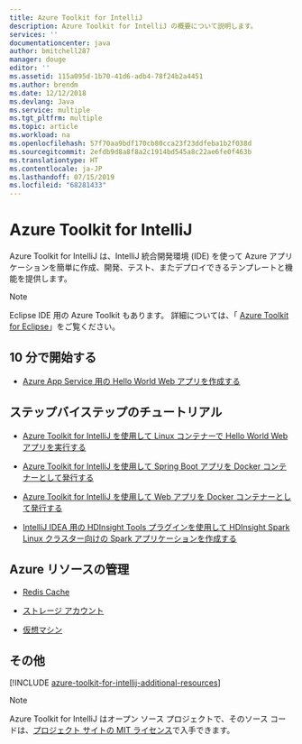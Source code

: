 ```yaml
---
title: Azure Toolkit for IntelliJ
description: Azure Toolkit for IntelliJ の概要について説明します。
services: ''
documentationcenter: java
author: bmitchell287
manager: douge
editor: ''
ms.assetid: 115a095d-1b70-41d6-adb4-78f24b2a4451
ms.author: brendm
ms.date: 12/12/2018
ms.devlang: Java
ms.service: multiple
ms.tgt_pltfrm: multiple
ms.topic: article
ms.workload: na
ms.openlocfilehash: 57f70aa9bdf170cb80cca23f23ddfeba1b2f038d
ms.sourcegitcommit: 2efdb9d8a8f8a2c1914bd545a8c22ae6fe0f463b
ms.translationtype: HT
ms.contentlocale: ja-JP
ms.lasthandoff: 07/15/2019
ms.locfileid: "68281433"
---
```

# <a name="azure-toolkit-for-intellij"></a>Azure Toolkit for IntelliJ

Azure Toolkit for IntelliJ は、IntelliJ 統合開発環境 (IDE) を使って Azure アプリケーションを簡単に作成、開発、テスト、またデプロイできるテンプレートと機能を提供します。

> [!NOTE]
> 
> Eclipse IDE 用の Azure Toolkit もあります。 詳細については、「 [Azure Toolkit for Eclipse](../eclipse/azure-toolkit-for-eclipse.md)」をご覧ください。
> 

## <a name="get-started-in-10-minutes"></a>10 分で開始する

* [Azure App Service 用の Hello World Web アプリを作成する](azure-toolkit-for-intellij-create-hello-world-web-app.md)

## <a name="step-by-step-tutorials"></a>ステップバイステップのチュートリアル

* [Azure Toolkit for IntelliJ を使用して Linux コンテナーで Hello World Web アプリを実行する](azure-toolkit-for-intellij-hello-world-web-app-linux.md)

* [Azure Toolkit for IntelliJ を使用して Spring Boot アプリを Docker コンテナーとして発行する](azure-toolkit-for-intellij-publish-spring-boot-docker-app.md)

* [Azure Toolkit for IntelliJ を使用して Web アプリを Docker コンテナーとして発行する](azure-toolkit-for-intellij-publish-as-docker-container.md)

* [IntelliJ IDEA 用の HDInsight Tools プラグインを使用して HDInsight Spark Linux クラスター向けの Spark アプリケーションを作成する](/azure/hdinsight/hdinsight-apache-spark-intellij-tool-plugin)

## <a name="managing-azure-resources"></a>Azure リソースの管理

* [Redis Cache](azure-toolkit-for-intellij-managing-redis-caches-using-azure-explorer.md)

* [ストレージ アカウント](azure-toolkit-for-intellij-managing-virtual-machines-using-azure-explorer.md)

* [仮想マシン](azure-toolkit-for-intellij-managing-storage-accounts-using-azure-explorer.md)

## <a name="whats-more"></a>その他

[!INCLUDE [azure-toolkit-for-intellij-additional-resources](../includes/azure-toolkit-for-intellij-additional-resources.md)]
> [!NOTE]
> 
> Azure Toolkit for IntelliJ はオープン ソース プロジェクトで、そのソース コードは、[プロジェクト サイトの MIT ライセンス](https://github.com/microsoft/azure-tools-for-java)で入手できます。
> 
